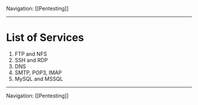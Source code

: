 Navigation: [[Pentesting]]

---
# List of Services
1. FTP and NFS
2. SSH and RDP
3. DNS
4. SMTP, POP3, IMAP
5. MySQL and MSSQL


---
Navigation: [[Pentesting]]